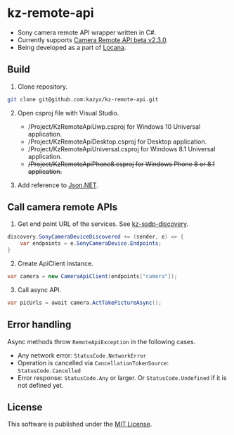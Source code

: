 kz-remote-api
=============

- Sony camera remote API wrapper written in C#.
- Currently supports [Camera Remote API beta v2.3.0](https://developer.sony.com/develop/cameras/).
- Being developed as a part of [Locana](https://github.com/locana/locana).

## Build

1. Clone repository.

```bash
git clone git@github.com:kazyx/kz-remote-api.git
```

2. Open csproj file with Visual Studio.
    - /Project/KzRemoteApiUwp.csproj for Windows 10 Universal application.
    - /Project/KzRemoteApiDesktop.csproj for Desktop application.
    - /Project/KzRemoteApiUniversal.csproj for Windows 8.1 Universal application.
    - ~~/Project/KzRemoteApiPhone8.csproj for Windows Phone 8 or 8.1 application.~~

3. Add reference to [Json.NET](https://github.com/JamesNK/Newtonsoft.Json).

## Call camera remote APIs

1. Get end point URL of the services. See [kz-ssdp-discovery](https://github.com/kazyx/kz-ssdp-discovery).

```cs
discovery.SonyCameraDeviceDiscovered += (sender, e) => {
    var endpoints = e.SonyCameraDevice.Endpoints;
}
```

2. Create ApiClient instance.

```cs
var camera = new CameraApiClient(endpoints["camera"]);
```

3. Call async API.

```cs
var picUrls = await camera.ActTakePictureAsync();
```

## Error handling

Async methods throw `RemoteApiException` in the following cases.

- Any network error: `StatusCode.NetworkError`
- Operation is cancelled via `CancellationTokenSource`: `StatusCode.Cancelled`
- Error response: `StatusCode.Any` or larger. Or `StatusCode.Undefined` if it is not defined yet.

## License

This software is published under the [MIT License](http://opensource.org/licenses/mit-license).
